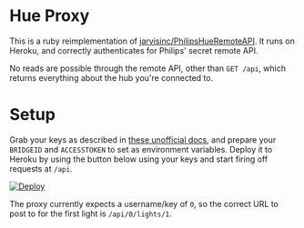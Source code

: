 # Hue Proxy

This is a ruby reimplementation of [jarvisinc/PhilipsHueRemoteAPI](https://github.com/jarvisinc/PhilipsHueRemoteAPI). It runs on Heroku, and correctly authenticates for Philips' secret remote API.

No reads are possible through the remote API, other than `GET /api`, which returns everything about the hub you're connected to.

# Setup
Grab your keys as described in [these unofficial docs](http://blog.paulshi.me/technical/2013/11/27/Philips-Hue-Remote-API-Explained.html), and prepare your `BRIDGEID` and `ACCESSTOKEN` to set as environment variables. Deploy it to Heroku by using the button below using your keys and start firing off requests at `/api`.

[![Deploy](https://www.herokucdn.com/deploy/button.png)](https://heroku.com/deploy)

The proxy currently expects a username/key of `0`, so the correct URL to post to for the first light is `/api/0/lights/1`.
